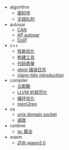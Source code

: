 - algorithm
  - [密码学](/index.html?page=algorithm/2022-09-17-密码学.md)
  - [无锁队列](/index.html?page=algorithm/2023-03-10-freelock_queue.md)
- autosar
  - [CAN](/index.html?page=autosar/2022-09-05-Autosar_CAN.md)
  - [AP autosar](/index.html?page=autosar/2022-11-30-Adaptive_Autosar.md)
  - [DoIP](/index.html?page=autosar/2023-03-10-Autosar-DOIP.md)
- c++
  - [性能优化](/index.html?page=c++/2022-09-05-c++性能优化.md)
  - [构建工具](/index.html?page=c++/2022-11-05-c++构建工具.md)
  - [代码质量](/index.html?page=c++/2023-03-14-c++代码质量.md)
  - [gtest 错误日志](/index.html?page=c++/2024-03-18-gtest错误日志.md)
  - [clang-tidy introduction](/index.html?page=c++/2024-12-06-clang-tidy-intro.html)
- compiler
  - [立即数](/index.html?page=compiler/2022-09-05-汇编中的立即数.md)
  - [LLVM 的规范化](/index.html?page=compiler/LLVM的规范化（Canonicalization）和目标无关（target-independence）.md)
  - [循环优化](/index.html?page=compiler/编译器的循环优化.md)
  - [mem2reg](/index.html?page=compiler/通用的mem2reg.md)
- os
  - [unix domain socket](/index.html?page=os/2022-09-14-unix_domain_socket.md)
  - [调度](/index.html?page=os/2022-09-15-操作系统调度策略.md)
- runtime
  - [gc 算法](/index.html?page=runtime/gc.md)
- wasm
  - [迈向 wasm2.0](/index.html?page=wasm/2024-07-14-迈向wasm2.md)
